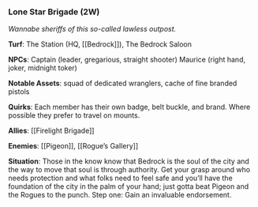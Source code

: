 ---
---

### Lone Star Brigade (2W)
*Wannabe sheriffs of this so-called lawless outpost.* 

**Turf**: The Station (HQ, [[Bedrock]]), The Bedrock Saloon

**NPCs**: Captain (leader, gregarious, straight shooter) Maurice (right hand, joker, midnight toker)

**Notable Assets**: squad of dedicated wranglers, cache of fine branded pistols 

**Quirks**: Each member has their own badge, belt buckle, and brand. Where possible they prefer to travel on mounts. 

**Allies**: [[Firelight Brigade]]

**Enemies**: [[Pigeon]], [[Rogue’s Gallery]]

**Situation**: Those in the know know that Bedrock is the soul of the city and the way to move that soul is through authority. Get your grasp around who needs protection and what folks need to feel safe and you’ll have the foundation of the city in the palm of your hand; just gotta beat Pigeon and the Rogues to the punch. Step one: Gain an invaluable endorsement.